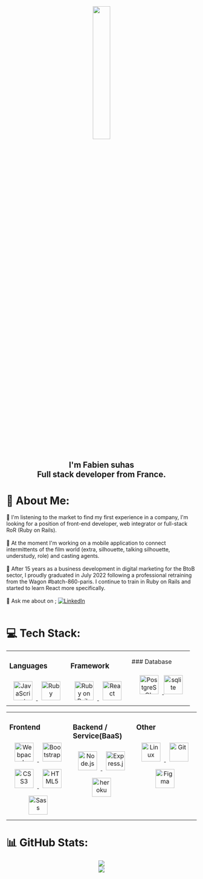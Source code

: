 <div align="center">
  <img src="https://rishavanand.github.io/static/images/greetings.gif" align="center" style="width: 30%;" />
</div> 

<h2 align="center">I'm Fabien suhas <br> Full stack developer from France.</h2>

# 💫 About Me:

🔭 I'm listening to the market to find my first experience in a company, I'm looking for a position of front-end developer, web integrator or full-stack RoR (Ruby on Rails). <br><br>
👯 At the moment I'm working on a mobile application to connect intermittents of the film world (extra, silhouette, talking silhouette, understudy, role) and casting agents. <br><br>
🌱 After 15 years as a business development in digital marketing for the BtoB sector, I proudly graduated in July 2022 following a professional retraining from the Wagon #batch-860-paris. I continue to train in Ruby on Rails and started to learn React more specifically. <br><br>
💬 Ask me about on ; [![LinkedIn](https://img.shields.io/badge/LinkedIn-%230077B5.svg?logo=linkedin&logoColor=white)](https://linkedin.com/in/fabiensuhas)<br><br>

# 💻 Tech Stack:

<div align="center">
  <table> 
  <tr><td valign="top" width="33%">
  
### Languages  
      
  <div align="center">  
    <a href="https://www.javascript.com/" target="_blank">
      <img style="margin: 10px" src="https://profilinator.rishav.dev/skills-assets/javascript-original.svg" alt="JavaScript" height="50" />
    </a>  
    <a href="https://www.ruby-lang.org/en/" target="_blank">
      <img style="margin: 10px" src="https://profilinator.rishav.dev/skills-assets/ruby-original-wordmark.svg" alt="Ruby" height="50" />
    </a> 
  </div>

  </td><td valign="top" width="33%">
  
### Framework

  <div align="center">  
    <a href="https://rubyonrails.org/" target="_blank">
      <img style="margin: 10px" src="https://profilinator.rishav.dev/skills-assets/rails-original-wordmark.svg" alt="Ruby on Rails" height="50" />
    </a>
    <a href="https://reactjs.org/" target="_blank">
      <img style="margin: 10px" src="https://profilinator.rishav.dev/skills-assets/react-original-wordmark.svg" alt="React" height="50" />
    </a> 
  </div>

  </td><td valign="top" width="33%">
 
### Database

  <div align="center">  
    <a href="https://www.postgresql.org/" target="_blank">
      <img style="margin: 10px" src="https://profilinator.rishav.dev/skills-assets/postgresql-original-wordmark.svg" alt="PostgreSQL" height="50" />
    </a>  
    <a href="https://www.sqlite.org/" target="_blank">
      <img src="https://www.vectorlogo.zone/logos/sqlite/sqlite-icon.svg" alt="sqlite" height="50"/>
    </a> 
  </div>

  </td></tr> 
  </table>

  <table> 
  <tr><td valign="top" width="33%">

### Frontend

  <div align="center">  
    <a href="https://webpack.js.org/" target="_blank">
      <img style="margin: 10px" src="https://profilinator.rishav.dev/skills-assets/webpack-original.svg" alt="Webpack" height="50" />
    </a>  
    <a href="https://getbootstrap.com/docs/3.4/javascript/" target="_blank">
      <img style="margin: 10px" src="https://profilinator.rishav.dev/skills-assets/bootstrap-plain.svg" alt="Bootstrap" height="50" />
    </a>  
    <a href="https://www.w3schools.com/css/" target="_blank">
      <img style="margin: 10px" src="https://profilinator.rishav.dev/skills-assets/css3-original-wordmark.svg" alt="CSS3" height="50" />
    </a>  
    <a href="https://en.wikipedia.org/wiki/HTML5" target="_blank">
      <img style="margin: 10px" src="https://profilinator.rishav.dev/skills-assets/html5-original-wordmark.svg" alt="HTML5" height="50" />
    </a>  
    <a href="https://sass-lang.com/" target="_blank">
      <img style="margin: 10px" src="https://profilinator.rishav.dev/skills-assets/sass-original.svg" alt="Sass" height="50" />
    </a>  
  </div>

  </td><td valign="top" width="33%">

### Backend / Service(BaaS)  

  <div align="center">  
    <a href="https://nodejs.org/" target="_blank">
      <img style="margin: 10px" src="https://profilinator.rishav.dev/skills-assets/nodejs-original-wordmark.svg" alt="Node.js" height="50" />
    </a>  
    <a href="https://expressjs.com/" target="_blank">
      <img style="margin: 10px" src="https://profilinator.rishav.dev/skills-assets/express-original-wordmark.svg" alt="Express.js" height="50" />
    </a>
    <a href="https://heroku.com" target="_blank">
      <img style="margin: 10px" src="https://www.vectorlogo.zone/logos/heroku/heroku-icon.svg" alt="heroku" height="50" />
    </a>
  </div>

  </td><td valign="top" width="33%">

### Other
  
  <div align="center">  
    <a href="https://www.linux.org/" target="_blank">
      <img style="margin: 10px" src="https://profilinator.rishav.dev/skills-assets/linux-original.svg" alt="Linux" height="50" />
    </a>  
    <a href="https://github.com/" target="_blank">
      <img style="margin: 10px" src="https://profilinator.rishav.dev/skills-assets/git-scm-icon.svg" alt="Git" height="50" />
    </a>  
    <a href="https://www.figma.com/" target="_blank">
      <img style="margin: 10px" src="https://profilinator.rishav.dev/skills-assets/figma-icon.svg" alt="Figma" height="50" />
    </a>  
  </div>

  </td></tr> 
  </table>
</div>

# 📊 GitHub Stats:

<div align="center">
  <img src="https://github-readme-stats.vercel.app/api?username=fsuhas&show_icons=true&count_private=true&hide_border=true" align="center" />
</div>  
<div align="center">
  <img src="https://github-readme-stats.vercel.app/api/top-langs/?username=fsuhas&hide_border=true&layout=compact" align="center" />
</div>  
